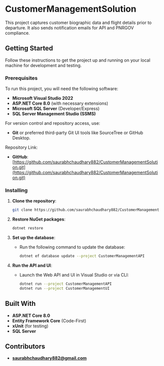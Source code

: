 # CustomerManagementSolution

This project captures customer biographic data and flight details prior to departure. It also sends notification emails for API and PNRGOV compliance.

## Getting Started

Follow these instructions to get the project up and running on your local machine for development and testing.

### Prerequisites

To run this project, you will need the following software:

- **Microsoft Visual Studio 2022**
- **ASP.NET Core 8.0** (with necessary extensions)
- **Microsoft SQL Server** (Developer/Express)
- **SQL Server Management Studio (SSMS)**

For version control and repository access, use:

- **Git** or preferred third-party Git UI tools like SourceTree or GitHub Desktop.

Repository Link:

- **GitHub**: [https://github.com/saurabhchaudhary882/CustomerManagementSolution.git](https://github.com/saurabhchaudhary882/CustomerManagementSolution.git)

### Installing

1. **Clone the repository**:
   ```bash
   git clone https://github.com/saurabhchaudhary882/CustomerManagementSolution.git
   ```

2. **Restore NuGet packages**:
   ```bash
   dotnet restore
   ```

3. **Set up the database**:
   - Run the following command to update the database:
     ```bash
     dotnet ef database update --project CustomerManagementAPI
     ```

4. **Run the API and UI**:
   - Launch the Web API and UI in Visual Studio or via CLI:
     ```bash
     dotnet run --project CustomerManagementAPI
     dotnet run --project CustomerManagementUI
     ```

## Built With

- **ASP.NET Core 8.0**
- **Entity Framework Core** (Code-First)
- **xUnit** (for testing)
- **SQL Server**

## Contributors

- **saurabhchaudhary882@gmail.com**
